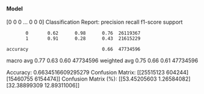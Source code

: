 #### Model
[0 0 0 ... 0 0 0]
Classification Report:
              precision    recall  f1-score   support

           0       0.62      0.98      0.76  26119367
           1       0.91      0.28      0.43  21615229

    accuracy                           0.66  47734596
   macro avg       0.77      0.63      0.60  47734596
weighted avg       0.75      0.66      0.61  47734596

Accuracy: 0.6634516609295279
Confusion Matrix:
[[25515123   604244]
 [15460755  6154474]]
Confusion Matrix (%):
[[53.45205603  1.26584082]
 [32.38899309 12.89311006]]
